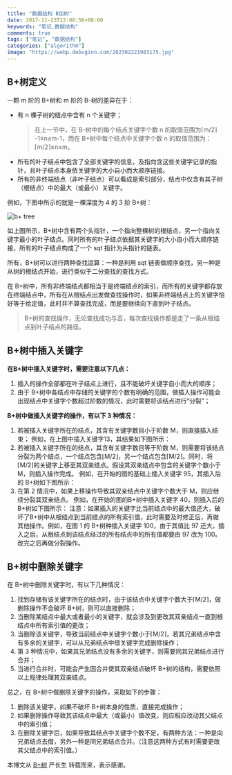 ```yaml
---
title: "数据结构 B加树"
date: 2017-11-23T22:08:56+08:00
keywords: "笔记,数据结构"
comments: true
tags: ["笔记", "数据结构"]
categories: ["algorithm"]
image: "https://webp.debuginn.com/202302221903175.jpg"
---
```


## B+树定义

一颗 m 阶的 B+树和 m 阶的 B-树的差异在于：

- 有 n 棵子树的结点中含有 n 个关键字；
    > 在上一节中，在 B-树中的每个结点关键字个数 n 的取值范围为⌈m/2⌉ -1≤n≤m-1，而在 B+树中每个结点中关键字个数 n 的取值范围为：⌈m/2⌉≤n≤m。 
- 所有的叶子结点中包含了全部关键字的信息，及指向含这些关键字记录的指针，且叶子结点本身依关键字的大小自小而大顺序链接。 
- 所有的非终端结点（非叶子结点）可以看成是索引部分，结点中仅含有其子树（根结点）中的最大（或最小）关键字。

例如，下图中所示的就是一棵深度为 4 的 3 阶 B+树：

![b+ tree](https://webp.debuginn.com/202304142210301.png)

如上图所示，B+树中含有两个头指针，一个指向整棵树的根结点，另一个指向关键字最小的叶子结点。同时所有的叶子结点依据其关键字的大小自小而大顺序链接，所有的叶子结点构成了一个 sqt 指针为头指针的链表。

所有，B+树可以进行两种查找运算：一种是利用 sqt 链表做顺序查找，另一种是从树的根结点开始，进行类似于二分查找的查找方式。

在 B+树中，所有非终端结点都相当于是终端结点的索引，而所有的关键字都存放在终端结点中，所有在从根结点出发做查找操作时，如果非终端结点上的关键字恰好等于给定值，此时并不算查找完成，而是要继续向下直到叶子结点。

> B+树的查找操作，无论查找成功与否，每次查找操作都是走了一条从根结点到叶子结点的路径。

## B+树中插入关键字

**在B+树中插入关键字时，需要注意以下几点：**

1. 插入的操作全部都在叶子结点上进行，且不能破坏关键字自小而大的顺序； 
2. 由于 B+树中各结点中存储的关键字的个数有明确的范围，做插入操作可能会出现结点中关键字个数超过阶数的情况，此时需要将该结点进行“分裂”；

**B+树中做插入关键字的操作，有以下 3 种情况：**

1. 若被插入关键字所在的结点，其含有关键字数目小于阶数 M，则直接插入结束； 例如，在上图中插入关键字13，其结果如下图所示： 
2. 若被插入关键字所在的结点，其含有关键字数目等于阶数 M，则需要将该结点分裂为两个结点，一个结点包含⌊M/2⌋，另一个结点包含⌈M/2⌉。同时，将⌈M/2⌉的关键字上移至其双亲结点。假设其双亲结点中包含的关键字个数小于 M，则插入操作完成。 例如，在开始的图的基础上插入关键字 95，其插入后的 B+树如下图所示： 
3. 在第 2 情况中，如果上移操作导致其双亲结点中关键字个数大于 M，则应继续分裂其双亲结点。 例如，在开始的图的B+树中插入关键字 40，则插入后的 B+树如下图所示： 注意：如果插入的关键字比当前结点中的最大值还大，破坏了B+树中从根结点到当前结点的所有索引值，此时需要及时修正后，再做其他操作。例如，在图 1 的 B+树种插入关键字 100，由于其值比 97 还大，插入之后，从根结点到该结点经过的所有结点中的所有值都要由 97 改为 100。改完之后再做分裂操作。

## B+树中删除关键字

在 B+树中删除关键字时，有以下几种情况：

1. 找到存储有该关键字所在的结点时，由于该结点中关键字个数大于⌈M/2⌉，做删除操作不会破坏 B+树，则可以直接删除； 
2. 当删除某结点中最大或者最小的关键字，就会涉及到更改其双亲结点一直到根结点中所有索引值的更改； 
3. 当删除该关键字，导致当前结点中关键字个数小于⌈M/2⌉，若其兄弟结点中含有多余的关键字，可以从兄弟结点中借关键字完成删除操作； 
4. 第 3 种情况中，如果其兄弟结点没有多余的关键字，则需要同其兄弟结点进行合并； 
5. 当进行合并时，可能会产生因合并使其双亲结点破坏 B+树的结构，需要依照以上规律处理其双亲结点。

总之，在 B+树中做删除关键字的操作，采取如下的步骤：

1. 删除该关键字，如果不破坏 B+树本身的性质，直接完成操作； 
2. 如果删除操作导致其该结点中最大（或最小）值改变，则应相应改动其父结点中的索引值； 
3. 在删除关键字后，如果导致其结点中关键字个数不足，有两种方法：一种是向兄弟结点去借，另外一种是同兄弟结点合并。（注意这两种方式有时需要更改其父结点中的索引值。）

本博文从 [B+树](http://data.biancheng.net/view/61.html) 严长生 转载而来，表示感谢。
